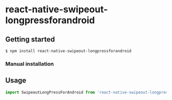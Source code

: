 
# react-native-swipeout-longpressforandroid

## Getting started

`$ npm install react-native-swipeout-longpressforandroid`


### Manual installation


## Usage
```javascript
import SwipeoutLongPressForAndroid from 'react-native-swipeout-longpressforandroid';


```
  

